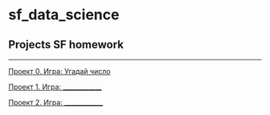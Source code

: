# sf_data_science

## Projects SF homework
___

[Проект 0. Игра: Угадай число](https://github.com/alexskymax/sf_data_science/tree/main/project_0)

[Проект 1. Игра: ____________](___)

[Проект 2. Игра: ____________](___)


